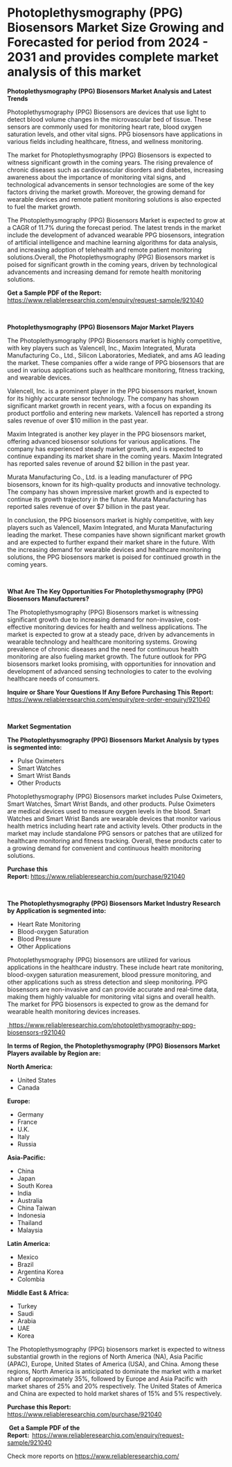 <p><h1>Photoplethysmography (PPG) Biosensors Market Size Growing and Forecasted for period from 2024 - 2031 and provides complete market analysis of this market</h1></p><p><strong>Photoplethysmography (PPG) Biosensors Market Analysis and Latest Trends</strong></p>
<p><p>Photoplethysmography (PPG) Biosensors are devices that use light to detect blood volume changes in the microvascular bed of tissue. These sensors are commonly used for monitoring heart rate, blood oxygen saturation levels, and other vital signs. PPG biosensors have applications in various fields including healthcare, fitness, and wellness monitoring.</p><p>The market for Photoplethysmography (PPG) Biosensors is expected to witness significant growth in the coming years. The rising prevalence of chronic diseases such as cardiovascular disorders and diabetes, increasing awareness about the importance of monitoring vital signs, and technological advancements in sensor technologies are some of the key factors driving the market growth. Moreover, the growing demand for wearable devices and remote patient monitoring solutions is also expected to fuel the market growth.</p><p>The Photoplethysmography (PPG) Biosensors Market is expected to grow at a CAGR of 11.7% during the forecast period. The latest trends in the market include the development of advanced wearable PPG biosensors, integration of artificial intelligence and machine learning algorithms for data analysis, and increasing adoption of telehealth and remote patient monitoring solutions.Overall, the Photoplethysmography (PPG) Biosensors market is poised for significant growth in the coming years, driven by technological advancements and increasing demand for remote health monitoring solutions.</p></p>
<p><strong>Get a Sample PDF of the Report:&nbsp;</strong> <a href="https://www.reliableresearchiq.com/enquiry/request-sample/921040">https://www.reliableresearchiq.com/enquiry/request-sample/921040</a></p>
<p>&nbsp;</p>
<p><strong>Photoplethysmography (PPG) Biosensors Major Market Players</strong></p>
<p><p>The Photoplethysmography (PPG) Biosensors market is highly competitive, with key players such as Valencell, Inc., Maxim Integrated, Murata Manufacturing Co., Ltd., Silicon Laboratories, Mediatek, and ams AG leading the market. These companies offer a wide range of PPG biosensors that are used in various applications such as healthcare monitoring, fitness tracking, and wearable devices.</p><p>Valencell, Inc. is a prominent player in the PPG biosensors market, known for its highly accurate sensor technology. The company has shown significant market growth in recent years, with a focus on expanding its product portfolio and entering new markets. Valencell has reported a strong sales revenue of over $10 million in the past year.</p><p>Maxim Integrated is another key player in the PPG biosensors market, offering advanced biosensor solutions for various applications. The company has experienced steady market growth, and is expected to continue expanding its market share in the coming years. Maxim Integrated has reported sales revenue of around $2 billion in the past year.</p><p>Murata Manufacturing Co., Ltd. is a leading manufacturer of PPG biosensors, known for its high-quality products and innovative technology. The company has shown impressive market growth and is expected to continue its growth trajectory in the future. Murata Manufacturing has reported sales revenue of over $7 billion in the past year.</p><p>In conclusion, the PPG biosensors market is highly competitive, with key players such as Valencell, Maxim Integrated, and Murata Manufacturing leading the market. These companies have shown significant market growth and are expected to further expand their market share in the future. With the increasing demand for wearable devices and healthcare monitoring solutions, the PPG biosensors market is poised for continued growth in the coming years.</p></p>
<p>&nbsp;</p>
<p><strong>What Are The Key Opportunities For Photoplethysmography (PPG) Biosensors Manufacturers?</strong></p>
<p><p>The Photoplethysmography (PPG) Biosensors market is witnessing significant growth due to increasing demand for non-invasive, cost-effective monitoring devices for health and wellness applications. The market is expected to grow at a steady pace, driven by advancements in wearable technology and healthcare monitoring systems. Growing prevalence of chronic diseases and the need for continuous health monitoring are also fueling market growth. The future outlook for PPG biosensors market looks promising, with opportunities for innovation and development of advanced sensing technologies to cater to the evolving healthcare needs of consumers.</p></p>
<p><strong>Inquire or Share Your Questions If Any Before Purchasing This Report:</strong> <a href="https://www.reliableresearchiq.com/enquiry/pre-order-enquiry/921040">https://www.reliableresearchiq.com/enquiry/pre-order-enquiry/921040</a></p>
<p>&nbsp;</p>
<p><strong>Market Segmentation</strong></p>
<p><strong>The Photoplethysmography (PPG) Biosensors Market Analysis by types is segmented into:</strong></p>
<p><ul><li>Pulse Oximeters</li><li>Smart Watches</li><li>Smart Wrist Bands</li><li>Other Products</li></ul></p>
<p><p>Photoplethysmography (PPG) Biosensors market includes Pulse Oximeters, Smart Watches, Smart Wrist Bands, and other products. Pulse Oximeters are medical devices used to measure oxygen levels in the blood. Smart Watches and Smart Wrist Bands are wearable devices that monitor various health metrics including heart rate and activity levels. Other products in the market may include standalone PPG sensors or patches that are utilized for healthcare monitoring and fitness tracking. Overall, these products cater to a growing demand for convenient and continuous health monitoring solutions.</p></p>
<p><strong>Purchase this Report:&nbsp;</strong><a href="https://www.reliableresearchiq.com/purchase/921040">https://www.reliableresearchiq.com/purchase/921040</a></p>
<p>&nbsp;</p>
<p><strong>The Photoplethysmography (PPG) Biosensors Market Industry Research by Application is segmented into:</strong></p>
<p><ul><li>Heart Rate Monitoring</li><li>Blood-oxygen Saturation</li><li>Blood Pressure</li><li>Other Applications</li></ul></p>
<p><p>Photoplethysmography (PPG) biosensors are utilized for various applications in the healthcare industry. These include heart rate monitoring, blood-oxygen saturation measurement, blood pressure monitoring, and other applications such as stress detection and sleep monitoring. PPG biosensors are non-invasive and can provide accurate and real-time data, making them highly valuable for monitoring vital signs and overall health. The market for PPG biosensors is expected to grow as the demand for wearable health monitoring devices increases.</p></p>
<p><a href="https://www.reliableresearchiq.com/photoplethysmography-ppg-biosensors-r921040">&nbsp;https://www.reliableresearchiq.com/photoplethysmography-ppg-biosensors-r921040</a></p>
<p><strong>In terms of Region, the Photoplethysmography (PPG) Biosensors Market Players available by Region are:</strong></p>
<p>
    <p> <strong> North America: </strong>
        <ul>
            <li>United States</li>
            <li>Canada</li>
        </ul>
        </p> 
    <p> <strong> Europe: </strong>
        <ul>
            <li>Germany</li>
            <li>France</li>
            <li>U.K.</li>
            <li>Italy</li>
            <li>Russia</li>
        </ul>
        </p> 
    <p> <strong> Asia-Pacific: </strong>
        <ul>
            <li>China</li>
            <li>Japan</li>
            <li>South Korea</li>
            <li>India</li>
            <li>Australia</li>
            <li>China Taiwan</li>
            <li>Indonesia</li>
            <li>Thailand</li>
            <li>Malaysia</li>
        </ul>
        </p> 
    <p> <strong> Latin America: </strong>
        <ul>
            <li>Mexico</li>
            <li>Brazil</li>
            <li>Argentina Korea</li>
            <li>Colombia</li>
        </ul>
        </p> 
    <p> <strong> Middle East & Africa: </strong>
        <ul>
            <li>Turkey</li>
            <li>Saudi</li>
            <li>Arabia</li>
            <li>UAE</li>
            <li>Korea</li>
        </ul>
    </p>
    </p>
<p><p>The Photoplethysmography (PPG) biosensors market is expected to witness substantial growth in the regions of North America (NA), Asia Pacific (APAC), Europe, United States of America (USA), and China. Among these regions, North America is anticipated to dominate the market with a market share of approximately 35%, followed by Europe and Asia Pacific with market shares of 25% and 20% respectively. The United States of America and China are expected to hold market shares of 15% and 5% respectively.</p></p>
<p><strong>Purchase this Report: </strong><a href="https://www.reliableresearchiq.com/purchase/921040">https://www.reliableresearchiq.com/purchase/921040</a></p>
<p>&nbsp;<strong>Get a Sample PDF of the Report:&nbsp;&nbsp;</strong><a href="https://www.reliableresearchiq.com/enquiry/request-sample/921040">https://www.reliableresearchiq.com/enquiry/request-sample/921040</a></p>
<p><strong></strong></p>
<p>Check more reports on <a href="https://www.reliableresearchiq.com/">https://www.reliableresearchiq.com/</a></p>
